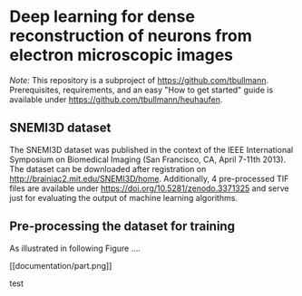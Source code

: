 # Deep learning for dense reconstruction of neurons from electron microscopic images

*Note:* This repository is a subproject of https://github.com/tbullmann. Prerequisites, requirements, and an easy "How to get started" guide is available under https://github.com/tbullmann/heuhaufen.

## SNEMI3D dataset

The SNEMI3D dataset was published in the context of the IEEE International Symposium on Biomedical Imaging (San Francisco, CA, April 7-11th 2013). The dataset can be downloaded after registration on http://brainiac2.mit.edu/SNEMI3D/home. Additionally, 4 pre-processed TIF files are available under https://doi.org/10.5281/zenodo.3371325 and serve just for evaluating the output of machine learning algorithms.

## Pre-processing the dataset for training

As illustrated in following Figure ....

[[documentation/part.png]]

test
